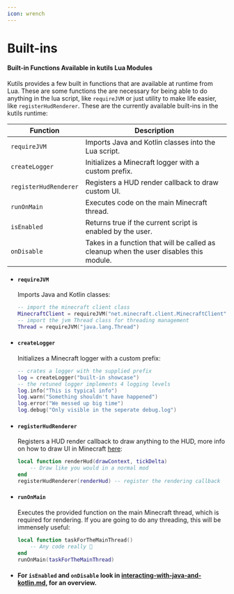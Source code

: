 ```yaml
---
icon: wrench
---
```


# Built-ins

#### Built-in Functions Available in kutils Lua Modules

Kutils provides a few built in functions that are available at runtime from Lua. These are some functions the are necessary for being able to do anything in the lua script, like `requireJVM` or just utility to make life easier, like `registerHudRenderer`. These are the currently available built-ins in the kutils runtime:

| Function              | Description                                                                            |
| --------------------- | -------------------------------------------------------------------------------------- |
| `requireJVM`          | Imports Java and Kotlin classes into the Lua script.                                   |
| `createLogger`        | Initializes a Minecraft logger with a custom prefix.                                   |
| `registerHudRenderer` | Registers a HUD render callback to draw custom UI.                                     |
| `runOnMain`           | Executes code on the main Minecraft thread.                                            |
| `isEnabled`           | Returns true if the current script is enabled by the user.                             |
| `onDisable`           | Takes in a function that will be called as cleanup when the user disables this module. |

*   #### **`requireJVM`**

    Imports Java and Kotlin classes:

    ```lua
    -- import the minecraft client class
    MinecraftClient = requireJVM("net.minecraft.client.MinecraftClient")
    -- import the jvm Thread class for threading management
    Thread = requireJVM("java.lang.Thread")
    ```
*   #### **`createLogger`**

    Initializes a Minecraft logger with a custom prefix:

    ```lua
    -- crates a logger with the supplied prefix
    log = createLogger("built-in showcase")
    -- the retuned logger implements 4 logging levels
    log.info("This is typical info")
    log.warn("Something shouldn't have happened")
    log.error("We messed up big time")
    log.debug("Only visible in the seperate debug.log")
    ```
*   #### **`registerHudRenderer`**

    Registers a HUD render callback to draw anything to the HUD, more info on how to draw UI in Minecraft [here](https://docs.fabricmc.net/develop/rendering/basic-concepts):

    ```lua
    local function renderHud(drawContext, tickDelta)
        -- Draw like you would in a normal mod
    end
    registerHudRenderer(renderHud) -- register the rendering callback
    ```
*   #### **`runOnMain`**

    Executes the provided function on the main Minecraft thread, which is required for rendering. If you are going to do any threading, this will be immensely useful:

    ```lua
    local function taskForTheMainThread()
        -- Any code really 🤷
    end
    runOnMain(taskForTheMainThread)
    ```
* #### For `isEnabled` and `onDisable` look in [interacting-with-java-and-kotlin.md](interacting-with-java-and-kotlin.md "mention"), for an overview.
